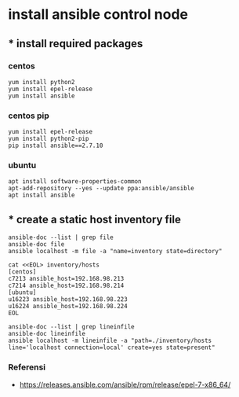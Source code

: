 # install ansible control node

## * install required packages

### centos
```
yum install python2
yum install epel-release
yum install ansible
```
### centos pip
```
yum install epel-release
yum install python2-pip
pip install ansible==2.7.10
```
### ubuntu
```
apt install software-properties-common
apt-add-repository --yes --update ppa:ansible/ansible
apt install ansible
```

## * create a static host inventory file
```
ansible-doc --list | grep file
ansible-doc file
ansible localhost -m file -a "name=inventory state=directory"

cat <<EOL> inventory/hosts 
[centos]
c7213 ansible_host=192.168.98.213
c7214 ansible_host=192.168.98.214
[ubuntu]
u16223 ansible_host=192.168.98.223
u16224 ansible_host=192.168.98.224
EOL

ansible-doc --list | grep lineinfile
ansible-doc lineinfile
ansible localhost -m lineinfile -a "path=./inventory/hosts line='localhost connection=local' create=yes state=present"
```

### Referensi
* https://releases.ansible.com/ansible/rpm/release/epel-7-x86_64/

